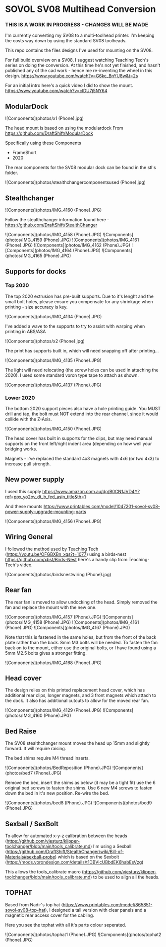 # SOVOL SV08 Multihead Conversion

### THIS IS A WORK IN PROGRESS - CHANGES WILL BE MADE

I'm currently converting my SV08 to a multi-toolhead printer. I'm keeping the costs way down by using the standard SV08 toolheads.

This repo contains the files designs I've used for mounting on the SV08.

For full build overview on a SV08, I suggest watching Teaching Tech's series on doing the conversion. At this time he's not yet finished, and hasn't published any of the cad work - hence me re-inventing the wheel in this design. https://www.youtube.com/watch?v=G6kc_BnYU8w&t=2s

For an initial intro here's a quick video I did to show the mount. https://www.youtube.com/watch?v=clDU7j5NY64

## ModularDock

![Components](photos/x1 (Phone).jpg)


The head mount is based on using the modulardock From https://github.com/DraftShift/ModularDock 

Specifically using these Components
- FrameShort
- 2020

The rear components for the SV08 modular dock can be found in the stl's folder.

![Components](photos/stealthchangercomponentsused (Phone).jpg)

## Stealthchanger 

![Components](photos/IMG_4160 (Phone).JPG)

Follow the stealthchanger information found here - https://github.com/DraftShift/StealthChanger

![Components](photos/IMG_4158 (Phone).JPG)
![Components](photos/IMG_4159 (Phone).JPG)
![Components](photos/IMG_4161 (Phone).JPG)
![Components](photos/IMG_4162 (Phone).JPG)
![Components](photos/IMG_4164 (Phone).JPG)
![Components](photos/IMG_4165 (Phone).JPG)

## Supports for docks

### Top 2020

The top 2020 extrusion has pre-built supports. Due to it's lenght and the small bolt holes, please ensure you compensate for any shrinkage when printing - size accuracy is key.

![Components](photos/IMG_4134 (Phone).JPG)

I've added a wave to the supports to try to assist with warping when printing in ABS/ASA

![Components](photos/x2 (Phone).jpg)

The print has supports built in, which will need snapping off after printing...

![Components](photos/IMG_4135 (Phone).JPG)

The light will need relocating (the screw holes can be used in attaching the 2020). I used some standard voron type tape to attach as shown.

![Components](photos/IMG_4137 (Phone).JPG)

### Lower 2020

The bottom 2020 support pieces also have a hole printing guide. You MUST drill and tap, the bolt must NOT extend into the rear channel, since it would collide with the Z-Axis.

![Components](photos/IMG_4150 (Phone).JPG)



The head cover has built in supports for the clips, but may need manual supports on the front left/right indent area (depending on how well your bridging works.

Magnets - I've replaced the standard 4x3 magnets with 4x6 (or two 4x3) to increase pull strength.


## New power supply

I used this supply https://www.amazon.com.au/dp/B0CN1JVD4Y?ref=ppx_yo2ov_dt_b_fed_asin_title&th=1

And these mounts https://www.printables.com/model/1047201-sovol-sv08-power-supply-upgrade-mounting-parts

![Components](photos/IMG_4156 (Phone).JPG)

## Wiring General

I followed the method used by Teaching Tech (https://youtu.be/OFGBXBn_xqs?t=1077) using a birds-nest https://github.com/xbst/Birds-Nest here's a handy clip from Teaching-Tech's video.

![Components](photos/birdsnestwiring (Phone).jpg)

## Rear fan

The rear fan is moved to allow undocking of the head. Simply removed the fan and replace the mount with the new one. 

![Components](photos/IMG_4157 (Phone).JPG)
![Components](photos/IMG_4158 (Phone).JPG)
![Components](photos/IMG_4161 (Phone).JPG)
![Components](photos/IMG_4167 (Phone).JPG)

Note that this is fastened in the same holes, but from the front of the back plate rather than the back. 8mm M3 bolts will be needed.
To fasten the fan back on to the mount, either use the original bolts, or I have found using a 5mm M2.5 bolts gives a stronger fitting.

![Components](photos/IMG_4168 (Phone).JPG)


## Head cover

The design relies on this printed replacement head cover, which has additional rear clips, longer magnets, and 3 front magnets which attach to the dock. It also has additional cutouts to allow for the moved rear fan.


![Components](photos/IMG_4129 (Phone).JPG)
![Components](photos/IMG_4160 (Phone).JPG)



## Bed Raise

The SV08 stealthchanger mount moves the head up 15mm and slightly forward. It will require raising.


The bed shims require M4 thread inserts.

![Components](photos/BedReposition (Phone).JPG)
![Components](photos/bed7 (Phone).JPG)


Remove the bed, insert the shims as below (it may be a tight fit) use the 6 original bed screws to fasten the shims. Use 6 new M4 screws to fasten down the bed in it's new position.
Re-wire the bed.

![Components](photos/bed8 (Phone).JPG)
![Components](photos/bed9 (Phone).JPG)

## Sexball / SexBolt

To allow for automated x-y-z calibration between the heads (https://github.com/viesturz/klipper-toolchanger/blob/main/tools_calibrate.md) I'm using a Sexball (https://github.com/DraftShift/StealthChanger/wiki/Bill-of-Materials#sexball-probe) which is based on the Sexbolt (https://mods.vorondesign.com/details/t1DBVlcUBbdEK6habEsVzg)

This allows the tools_calibrate macro (https://github.com/viesturz/klipper-toolchanger/blob/main/tools_calibrate.md) to be used to align all the heads.
	
	
## TOPHAT

Based from Nadir's top hat (https://www.printables.com/model/865851-sovol-sv08-top-hat), I designed a tall version with clear panels and a magnetic rear access cover for the cabling.

Here you see the tophat with all it's parts colour seperated. 

![Components](photos/tophat1 (Phone).JPG)
![Components](photos/tophat2 (Phone).JPG)

